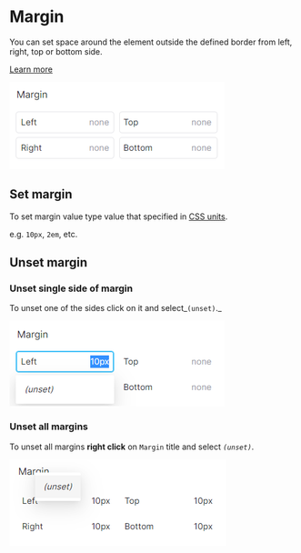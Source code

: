 # Margin

You can set space around the element outside the defined border from left, right, top or bottom side.

[Learn more](https://developer.mozilla.org/en-US/docs/Web/CSS/CSS\_Box\_Model/Introduction\_to\_the\_CSS\_box\_model#margin\_area)

![](<../.gitbook/assets/image (4).png>)

## Set margin

To set margin value type value that specified in [CSS units](css-units.md).

e.g.  `10px`, `2em`, etc.

## Unset margin

### Unset single side of margin

To unset one of the sides click on it and select_`(unset)`._

__![](<../.gitbook/assets/image (9) (1).png>)__

### Unset all margins

To unset all margins **right click** on `Margin` title and select _`(unset)`_.  &#x20;

![](<../.gitbook/assets/image (7).png>)
